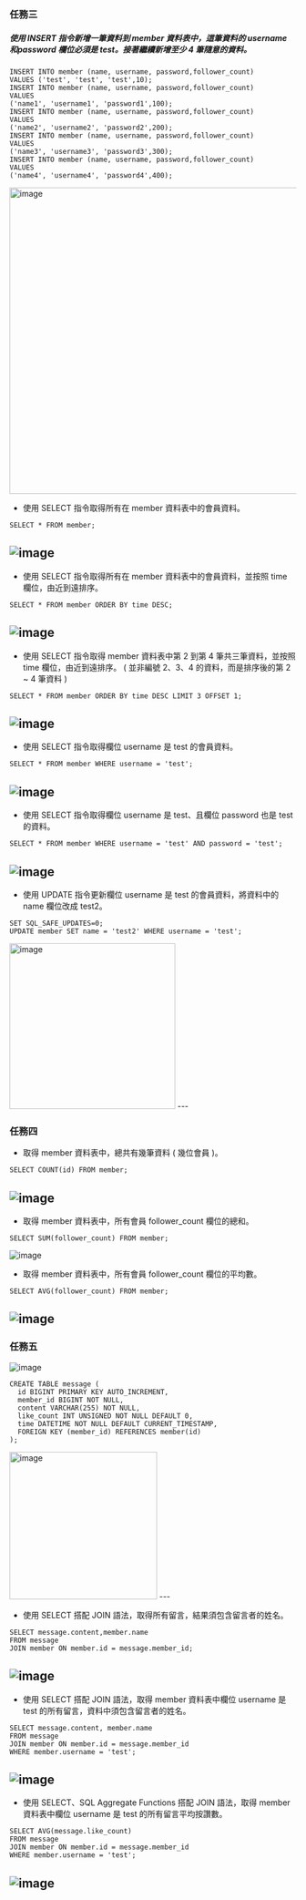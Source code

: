 ### 任務三
##### 使⽤ INSERT 指令新增⼀筆資料到 member 資料表中，這筆資料的 username 和password 欄位必須是 test。接著繼續新增⾄少 4 筆隨意的資料。
```MySQL=
INSERT INTO member (name, username, password,follower_count)
VALUES ('test', 'test', 'test',10);
INSERT INTO member (name, username, password,follower_count)
VALUES 
('name1', 'username1', 'password1',100);
INSERT INTO member (name, username, password,follower_count)
VALUES 
('name2', 'username2', 'password2',200);
INSERT INTO member (name, username, password,follower_count)
VALUES 
('name3', 'username3', 'password3',300);
INSERT INTO member (name, username, password,follower_count)
VALUES 
('name4', 'username4', 'password4',400);
```
<img width="538" alt="image" src="https://github.com/MingLin1995/WeHelp-Bootcamp-Stage1/assets/125284928/ac7941e1-0a0c-4aa3-ae85-e3f777f05127">

* 使⽤ SELECT 指令取得所有在 member 資料表中的會員資料。
```MySQL=
SELECT * FROM member;
```
![image](https://github.com/MingLin1995/WeHelp-Bootcamp-Stage1/assets/125284928/529ce1c8-a8d1-4dc9-9731-7cc399d25208)
---

* 使⽤ SELECT 指令取得所有在 member 資料表中的會員資料，並按照 time 欄位，由近到遠排序。
```MySQL=
SELECT * FROM member ORDER BY time DESC;
```
![image](https://github.com/MingLin1995/WeHelp-Bootcamp-Stage1/assets/125284928/535beb1f-2ef8-4b67-921d-02c9fedd64ad)
---

* 使⽤ SELECT 指令取得 member 資料表中第 2 到第 4 筆共三筆資料，並按照 time 欄位，由近到遠排序。 ( 並非編號 2、3、4 的資料，⽽是排序後的第 2 ~ 4 筆資料 )
```MySQL=
SELECT * FROM member ORDER BY time DESC LIMIT 3 OFFSET 1;
```
![image](https://github.com/MingLin1995/WeHelp-Bootcamp-Stage1/assets/125284928/5a992937-7cff-41ad-b227-b45957cb1fea)
---

* 使⽤ SELECT 指令取得欄位 username 是 test 的會員資料。
```MySQL=
SELECT * FROM member WHERE username = 'test';
```
![image](https://github.com/MingLin1995/WeHelp-Bootcamp-Stage1/assets/125284928/cb0172bb-9e46-4c7b-a30a-4a257713582e)
---

* 使⽤ SELECT 指令取得欄位 username 是 test、且欄位 password 也是 test 的資料。
```MySQL=
SELECT * FROM member WHERE username = 'test' AND password = 'test';
```
![image](https://github.com/MingLin1995/WeHelp-Bootcamp-Stage1/assets/125284928/4cdd3c1a-f349-4fa3-8608-db67ce9cccaa)
---

* 使⽤ UPDATE 指令更新欄位 username 是 test 的會員資料，將資料中的 name 欄位改成 test2。
```MySQL=
SET SQL_SAFE_UPDATES=0;
UPDATE member SET name = 'test2' WHERE username = 'test';
```
<img width="291" alt="image" src="https://github.com/MingLin1995/WeHelp-Bootcamp-Stage1/assets/125284928/7a32f4da-30e3-4264-9ac4-a9ca2380068e">
---

### 任務四
* 取得 member 資料表中，總共有幾筆資料 ( 幾位會員 )。
```MySQL=
SELECT COUNT(id) FROM member;
```
![image](https://github.com/MingLin1995/WeHelp-Bootcamp-Stage1/assets/125284928/490a70e1-5542-44de-af0f-6d24fa3a6a9f)
---

* 取得 member 資料表中，所有會員 follower_count 欄位的總和。
```MySQL=
SELECT SUM(follower_count) FROM member;
```
![image](https://github.com/MingLin1995/WeHelp-Bootcamp-Stage1/assets/125284928/e5e25536-3902-4b35-a209-207001c6b1e2)


* 取得 member 資料表中，所有會員 follower_count 欄位的平均數。
```MySQL=
SELECT AVG(follower_count) FROM member;
```
![image](https://github.com/MingLin1995/WeHelp-Bootcamp-Stage1/assets/125284928/fbd05b91-fd49-47e4-9526-eef8c9b26535)
---


### 任務五
![image](https://github.com/MingLin1995/WeHelp-Bootcamp-Stage1/assets/125284928/db0b3e95-e56e-4bb7-b871-0e839380f025)
```MySQL=
CREATE TABLE message (
  id BIGINT PRIMARY KEY AUTO_INCREMENT,
  member_id BIGINT NOT NULL,
  content VARCHAR(255) NOT NULL,
  like_count INT UNSIGNED NOT NULL DEFAULT 0,
  time DATETIME NOT NULL DEFAULT CURRENT_TIMESTAMP,
  FOREIGN KEY (member_id) REFERENCES member(id)
);
```
<img width="259" alt="image" src="https://github.com/MingLin1995/WeHelp-Bootcamp-Stage1/assets/125284928/9327762c-db64-47df-ab98-6221ccaa07ff">
---

* 使⽤ SELECT 搭配 JOIN 語法，取得所有留⾔，結果須包含留⾔者的姓名。
```MySQL=
SELECT message.content,member.name
FROM message
JOIN member ON member.id = message.member_id;
```
![image](https://github.com/MingLin1995/WeHelp-Bootcamp-Stage1/assets/125284928/42131839-c54d-41c2-8e54-c98cb036ba12)
---

* 使⽤ SELECT 搭配 JOIN 語法，取得 member 資料表中欄位 username 是 test 的所有留⾔，資料中須包含留⾔者的姓名。
```MySQL=
SELECT message.content, member.name
FROM message
JOIN member ON member.id = message.member_id
WHERE member.username = 'test';
```
![image](https://github.com/MingLin1995/WeHelp-Bootcamp-Stage1/assets/125284928/53c4efe6-740c-48b2-af97-7d974f420b1c)
---

* 使⽤ SELECT、SQL Aggregate Functions 搭配 JOIN 語法，取得 member 資料表中欄位 username 是 test 的所有留⾔平均按讚數。
```MySQL=
SELECT AVG(message.like_count)
FROM message
JOIN member ON member.id = message.member_id
WHERE member.username = 'test';
```
![image](https://github.com/MingLin1995/WeHelp-Bootcamp-Stage1/assets/125284928/7a105ef9-7e62-444a-9540-ea0125d59250)
---

